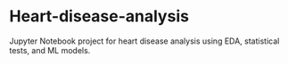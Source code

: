 # Heart-disease-analysis
Jupyter Notebook project for heart disease analysis using EDA, statistical tests, and ML models. 
